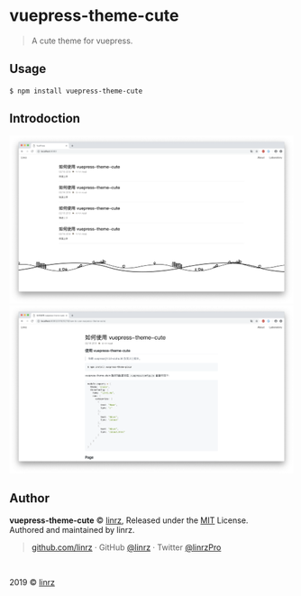# vuepress-theme-cute
> A cute theme for vuepress.

## Usage
```shell
$ npm install vuepress-theme-cute
```

## Introdoction
![](./example/static/home.png)
![](./example/static/blog.png)

## Author
**vuepress-theme-cute** © [linrz](https://github.com/linrz), Released under the [MIT](./LICENSE) License.<br>
Authored and maintained by linrz.

> [github.com/linrz](https://github.com/linrz) · GitHub [@linrz](https://github.com/linrz) · Twitter [@linrzPro](https://twitter.com/linrzPro)

<br>

2019 © [linrz](https://github.com/linrz)